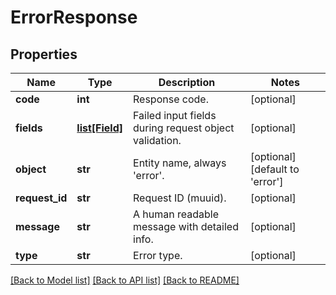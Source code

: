 # ErrorResponse

## Properties
Name | Type | Description | Notes
------------ | ------------- | ------------- | -------------
**code** | **int** | Response code. | [optional] 
**fields** | [**list[Field]**](Field.md) | Failed input fields during request object validation. | [optional] 
**object** | **str** | Entity name, always &#39;error&#39;. | [optional] [default to 'error']
**request_id** | **str** | Request ID (muuid). | [optional] 
**message** | **str** | A human readable message with detailed info. | [optional] 
**type** | **str** | Error type. | [optional] 

[[Back to Model list]](../README.md#documentation-for-models) [[Back to API list]](../README.md#documentation-for-api-endpoints) [[Back to README]](../README.md)


